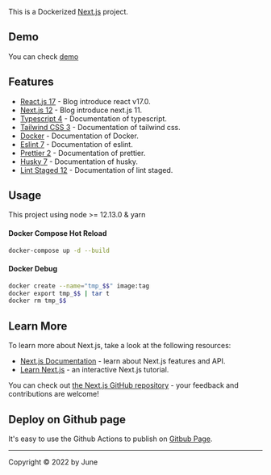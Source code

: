 This is a Dockerized [Next.js](https://nextjs.org/) project.

## Demo

You can check [demo](https://june50232.github.io/next-typescript-tailwind-starter/)

## Features

- [React.js 17](https://reactjs.org/blog/2020/10/20/react-v17.html) - Blog introduce react v17.0.
- [Next.js 12](https://nextjs.org/blog/next-12) - Blog introduce next.js 11.
- [Typescript 4](https://www.typescriptlang.org/) - Documentation of typescript.
- [Tailwind CSS 3](https://tailwindcss.com/docs/) - Documentation of tailwind css.
- [Docker](https://docs.docker.com/) - Documentation of Docker.
- [Eslint 7](https://eslint.org/docs/user-guide/getting-started) - Documentation of eslint.
- [Prettier 2](https://prettier.io/docs/en/index.html) - Documentation of prettier.
- [Husky 7](https://typicode.github.io/husky/#/) - Documentation of husky.
- [Lint Staged 12](https://github.com/okonet/lint-staged) - Documentation of lint staged.

## Usage

This project using node >= 12.13.0 & yarn

#### Docker Compose Hot Reload

```bash
docker-compose up -d --build
```

#### Docker Debug

```bash
docker create --name="tmp_$$" image:tag
docker export tmp_$$ | tar t
docker rm tmp_$$
```

## Learn More

To learn more about Next.js, take a look at the following resources:

- [Next.js Documentation](https://nextjs.org/docs) - learn about Next.js features and API.
- [Learn Next.js](https://nextjs.org/learn) - an interactive Next.js tutorial.

You can check out [the Next.js GitHub repository](https://github.com/vercel/next.js/) - your feedback and contributions are welcome!

## Deploy on Github page

It's easy to use the Github Actions to publish on [Gitbub Page](https://vercel.com/new?utm_medium=default-template&filter=next.js&utm_source=create-next-app&utm_campaign=create-next-app-readme).

---

Copyright © 2022 by June
